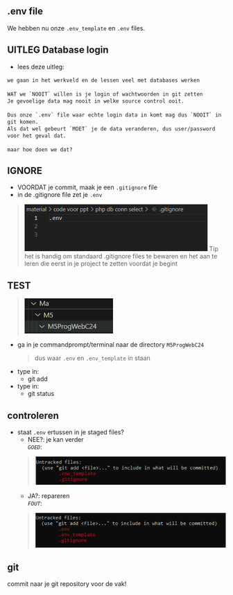 ## .env file

We hebben nu onze `.env_template` en `.env` files. 

## UITLEG Database login

- lees deze uitleg:
```
we gaan in het werkveld en de lessen veel met databases werken

WAT we `NOOIT` willen is je login of wachtwoorden in git zetten
Je gevoelige data mag nooit in welke source control ooit.

Dus onze `.env` file waar echte login data in komt mag dus `NOOIT` in git komen.
Als dat wel gebeurt `MOET` je de data veranderen, dus user/password voor het geval dat.

maar hoe doen we dat?
```

## IGNORE

- VOORDAT je commit, maak je een `.gitignore` file
- in de .gitignore file zet je `.env` 
>![](img/ignore.PNG)
> Tip het is handig om standaard .gitignore files te bewaren en het aan te leren die eerst in je project te zetten voordat je begint

## TEST

>![](img/mapstart.PNG)
- ga in je commandprompt/terminal naar de directory `M5ProgWebC24`
    > dus waar `.env` en `.env_template` in staan
- type in: 
    - git add
- type in: 
    - git status

## controleren

- staat `.env` ertussen in je staged files?
    * NEE?: je kan verder
    <br>*`GOED`*: 
    > ![](img/goed.PNG)
    * JA?: repareren
    <br>*`FOUT`*: 
    > ![](img/fout.PNG)



## git

commit naar je git repository voor de vak!